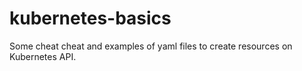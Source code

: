 # kubernetes-basics
Some cheat cheat and examples of yaml files to create resources on Kubernetes API.
